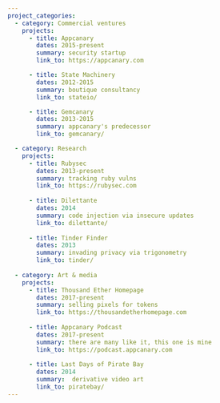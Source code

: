 ```yaml
---
project_categories:
  - category: Commercial ventures
    projects:
      - title: Appcanary
        dates: 2015-present
        summary: security startup
        link_to: https://appcanary.com

      - title: State Machinery
        dates: 2012-2015
        summary: boutique consultancy
        link_to: stateio/

      - title: Gemcanary
        dates: 2013-2015
        summary: appcanary's predecessor
        link_to: gemcanary/

  - category: Research
    projects:
      - title: Rubysec
        dates: 2013-present
        summary: tracking ruby vulns
        link_to: https://rubysec.com
        
      - title: Dilettante
        dates: 2014
        summary: code injection via insecure updates
        link_to: dilettante/
        
      - title: Tinder Finder
        dates: 2013
        summary: invading privacy via trigonometry
        link_to: tinder/
        
  - category: Art & media
    projects:
      - title: Thousand Ether Homepage
        dates: 2017-present
        summary: selling pixels for tokens
        link_to: https://thousandetherhomepage.com
    
      - title: Appcanary Podcast
        dates: 2017-present
        summary: there are many like it, this one is mine
        link_to: https://podcast.appcanary.com
        
      - title: Last Days of Pirate Bay
        dates: 2014
        summary:  derivative video art
        link_to: piratebay/
---
```

